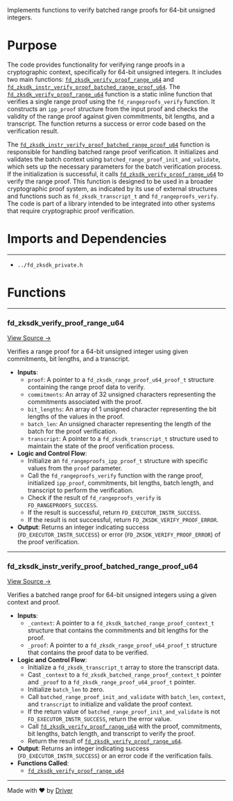 <!--------------------------------------------------------------------------------->
<!-- IMPORTANT: This file is auto-generated by Driver (https://driver.ai). -------->
<!-- Manual edits may be overwritten on future commits. --------------------------->
<!--------------------------------------------------------------------------------->

Implements functions to verify batched range proofs for 64-bit unsigned integers.

# Purpose
The code provides functionality for verifying range proofs in a cryptographic context, specifically for 64-bit unsigned integers. It includes two main functions: [`fd_zksdk_verify_proof_range_u64`](<#fd_zksdk_verify_proof_range_u64>) and [`fd_zksdk_instr_verify_proof_batched_range_proof_u64`](<#fd_zksdk_instr_verify_proof_batched_range_proof_u64>). The [`fd_zksdk_verify_proof_range_u64`](<#fd_zksdk_verify_proof_range_u64>) function is a static inline function that verifies a single range proof using the `fd_rangeproofs_verify` function. It constructs an `ipp_proof` structure from the input proof and checks the validity of the range proof against given commitments, bit lengths, and a transcript. The function returns a success or error code based on the verification result.

The [`fd_zksdk_instr_verify_proof_batched_range_proof_u64`](<#fd_zksdk_instr_verify_proof_batched_range_proof_u64>) function is responsible for handling batched range proof verification. It initializes and validates the batch context using `batched_range_proof_init_and_validate`, which sets up the necessary parameters for the batch verification process. If the initialization is successful, it calls [`fd_zksdk_verify_proof_range_u64`](<#fd_zksdk_verify_proof_range_u64>) to verify the range proof. This function is designed to be used in a broader cryptographic proof system, as indicated by its use of external structures and functions such as `fd_zksdk_transcript_t` and `fd_rangeproofs_verify`. The code is part of a library intended to be integrated into other systems that require cryptographic proof verification.
# Imports and Dependencies

---
- `../fd_zksdk_private.h`


# Functions

---
### fd\_zksdk\_verify\_proof\_range\_u64<!-- {{#callable:fd_zksdk_verify_proof_range_u64}} -->
[View Source →](<../../../../../../../../src/flamenco/runtime/program/zksdk/instructions/fd_zksdk_batched_range_proof_u64.c#L3>)

Verifies a range proof for a 64-bit unsigned integer using given commitments, bit lengths, and a transcript.
- **Inputs**:
    - `proof`: A pointer to a `fd_zksdk_range_proof_u64_proof_t` structure containing the range proof data to verify.
    - `commitments`: An array of 32 unsigned characters representing the commitments associated with the proof.
    - `bit_lengths`: An array of 1 unsigned character representing the bit lengths of the values in the proof.
    - `batch_len`: An unsigned character representing the length of the batch for the proof verification.
    - `transcript`: A pointer to a `fd_zksdk_transcript_t` structure used to maintain the state of the proof verification process.
- **Logic and Control Flow**:
    - Initialize an `fd_rangeproofs_ipp_proof_t` structure with specific values from the `proof` parameter.
    - Call the `fd_rangeproofs_verify` function with the range proof, initialized `ipp_proof`, commitments, bit lengths, batch length, and transcript to perform the verification.
    - Check if the result of `fd_rangeproofs_verify` is `FD_RANGEPROOFS_SUCCESS`.
    - If the result is successful, return `FD_EXECUTOR_INSTR_SUCCESS`.
    - If the result is not successful, return `FD_ZKSDK_VERIFY_PROOF_ERROR`.
- **Output**: Returns an integer indicating success (`FD_EXECUTOR_INSTR_SUCCESS`) or error (`FD_ZKSDK_VERIFY_PROOF_ERROR`) of the proof verification.


---
### fd\_zksdk\_instr\_verify\_proof\_batched\_range\_proof\_u64<!-- {{#callable:fd_zksdk_instr_verify_proof_batched_range_proof_u64}} -->
[View Source →](<../../../../../../../../src/flamenco/runtime/program/zksdk/instructions/fd_zksdk_batched_range_proof_u64.c#L32>)

Verifies a batched range proof for 64-bit unsigned integers using a given context and proof.
- **Inputs**:
    - `_context`: A pointer to a `fd_zksdk_batched_range_proof_context_t` structure that contains the commitments and bit lengths for the proof.
    - `_proof`: A pointer to a `fd_zksdk_range_proof_u64_proof_t` structure that contains the proof data to be verified.
- **Logic and Control Flow**:
    - Initialize a `fd_zksdk_transcript_t` array to store the transcript data.
    - Cast `_context` to a `fd_zksdk_batched_range_proof_context_t` pointer and `_proof` to a `fd_zksdk_range_proof_u64_proof_t` pointer.
    - Initialize `batch_len` to zero.
    - Call `batched_range_proof_init_and_validate` with `batch_len`, `context`, and `transcript` to initialize and validate the proof context.
    - If the return value of `batched_range_proof_init_and_validate` is not `FD_EXECUTOR_INSTR_SUCCESS`, return the error value.
    - Call [`fd_zksdk_verify_proof_range_u64`](<#fd_zksdk_verify_proof_range_u64>) with the proof, commitments, bit lengths, batch length, and transcript to verify the proof.
    - Return the result of [`fd_zksdk_verify_proof_range_u64`](<#fd_zksdk_verify_proof_range_u64>).
- **Output**: Returns an integer indicating success (`FD_EXECUTOR_INSTR_SUCCESS`) or an error code if the verification fails.
- **Functions Called**:
    - [`fd_zksdk_verify_proof_range_u64`](<#fd_zksdk_verify_proof_range_u64>)



---
Made with ❤️ by [Driver](https://www.driver.ai/)